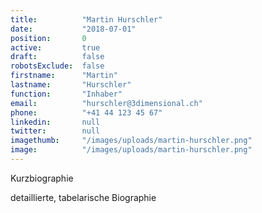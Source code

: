 ```yaml
---
title:          "Martin Hurschler"
date:           "2018-07-01"
position:       0
active:         true
draft:          false
robotsExclude:  false
firstname:      "Martin"
lastname:       "Hurschler"
function:       "Inhaber"
email:          "hurschler@3dimensional.ch"
phone:          "+41 44 123 45 67"
linkedin:       null
twitter:        null
imagethumb:     "/images/uploads/martin-hurschler.png"
image:          "/images/uploads/martin-hurschler.png"
---
```

Kurzbiographie

<!--more-->

detaillierte, tabelarische Biographie